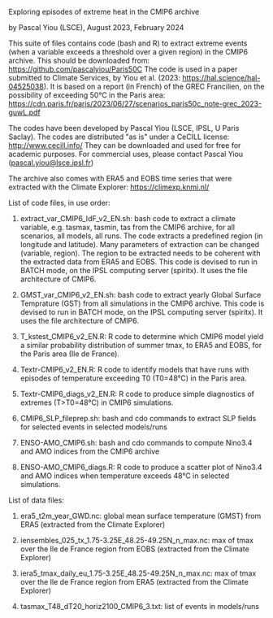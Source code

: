 Exploring episodes of extreme heat in the CMIP6 archive

by Pascal Yiou (LSCE), August 2023, February 2024


This suite of files contains code (bash and R) to extract extreme events (when a variable exceeds a threshold over a given region) in the CMIP6 archive.
This should be downloaded from: https://github.com/pascalyiou/Paris50C
The code is used in a paper submitted to Climate Services, by Yiou et al. (2023: https://hal.science/hal-04525038). It is based on a report (in French) of the GREC Francilien, on the possibility of exceeding 50°C in the Paris area: https://cdn.paris.fr/paris/2023/06/27/scenarios_paris50c_note-grec_2023-guwL.pdf

The codes have been developed by Pascal Yiou (LSCE, IPSL, U Paris Saclay). The codes are distributed "as is" under a CeCILL license:
http://www.cecill.info/
They can be downloaded and used for free for academic purposes.
For commercial uses, please contact Pascal Yiou (pascal.yiou@lsce.ipsl.fr)

The archive also comes with ERA5 and EOBS time series that were extracted with
the Climate Explorer: https://climexp.knmi.nl/


List of code files, in use order:
1. extract_var_CMIP6_IdF_v2_EN.sh: bash code to extract a climate variable, e.g. tasmax, tasmin, tas from the CMIP6 archive, for all scenarios, all models, all runs. The code extracts a predefined region (in longitude and latitude). Many parameters of extraction can be changed (variable, region). The region to be extracted needs to be coherent with the extracted data from ERA5 and EOBS. This code is devised to run in BATCH mode, on the IPSL computing server (spiritx). It uses the file architecture of CMIP6.

2. GMST_var_CMIP6_v2_EN.sh: bash code to extract yearly Global Surface Temprature (GST) from all simulations in the CMIP6 archive. This code is devised to run in BATCH mode, on the IPSL computing server (spiritx).  It uses the file architecture of CMIP6.

3. T_kstest_CMIP6_v2_EN.R: R code to determine which CMIP6 model yield a similar probability distribution of summer tmax, to ERA5 and EOBS, for the Paris area (Ile de France).

4. Textr-CMIP6_v2_EN.R: R code to identify models that have runs with episodes of temperature exceeding T0 (T0=48°C) in the Paris area.

5. Textr-CMIP6_diags_v2_EN.R: R code to produce simple diagnostics of extremes (T>T0=48°C) in CMIP6 simulations.

6. CMIP6_SLP_fileprep.sh: bash and cdo commands to extract SLP fields for selected events in selected models/runs

7. ENSO-AMO_CMIP6.sh: bash and cdo commands to compute Nino3.4 and AMO indices from the CMIP6 archive

8. ENSO-AMO_CMIP6_diags.R: R code to produce a scatter plot of Nino3.4 and AMO indices when temperature exceeds 48°C in selected simulations.

List of data files:
1. era5_t2m_year_GWD.nc: global mean surface temperature (GMST) from ERA5 (extracted from the Climate Explorer)

2. iensembles_025_tx_1.75-3.25E_48.25-49.25N_n_max.nc: max of tmax over the Ile de France region from EOBS (extracted from the Climate Explorer)

3. iera5_tmax_daily_eu_1.75-3.25E_48.25-49.25N_n_max.nc: max of tmax over the Ile de France region from ERA5 (extracted from the Climate Explorer)

4. tasmax_T48_dT20_horiz2100_CMIP6_3.txt: list of events in models/runs
